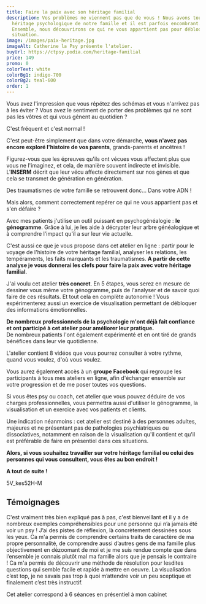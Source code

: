 ```yaml
---
title: Faire la paix avec son héritage familial
description: Vos problèmes ne viennent pas que de vous ! Nous avons tous un
  héritage psychologique de notre famille et il est parfois encombrant.
  Ensemble, nous découvrirons ce qui ne vous appartient pas pour débloquer votre
  situation.
image: /images/paix-heritage.jpg
imageAlt: Catherine la Psy présente l'atelier.
buyUrl: https://ctpsy.podia.com/heritage-familial
price: 149
promo: 0
colorText: white
colorBg1: indigo-700
colorBg2: teal-600
order: 1
---
```

<display-text display="frame">
Vous avez l'impression que vous répétez des schémas et vous n'arrivez pas à les éviter ?   
Vous avez le sentiment de porter des problèmes qui ne sont pas les vôtres et qui vous gênent au quotidien ?
</display-text>

<display-text>C'est fréquent et c'est normal !</display-text>

C'est peut-être simplement que dans votre démarche, **vous n'avez pas encore exploré l'histoire de vos parents**, grands-parents et ancêtres !

Figurez-vous que les épreuves qu'ils ont vécues vous affectent plus que vous ne l'imaginez, et cela, de manière souvent indirecte et invisible. L'**INSERM** décrit que leur vécu affecte directement sur nos gènes et que cela se transmet de génération en génération. 

<display-text>
Des traumatismes de votre famille se retrouvent donc... Dans votre ADN !
</display-text>

Mais alors, comment correctement repérer ce qui ne vous appartient pas et s'en défaire ?

Avec mes patients j'utilise un outil puissant en psychogénéalogie : **le génogramme**. Grâce à lui, je les aide à décrypter leur arbre généalogique et à comprendre l'impact qu'il a sur leur vie actuelle.

C'est aussi ce que je vous propose dans cet atelier en ligne : partir pour le voyage de l'histoire de votre héritage familial, analyser les relations, les tempéraments, les faits marquants et les traumatismes. **A partir de cette analyse je vous donnerai les clefs pour faire la paix avec votre héritage familial**.

J'ai voulu cet atelier **très concret**. En 5 étapes, vous serez en mesure de dessiner vous même votre génogramme, puis de l'analyser et de savoir quoi faire de ces résultats. Et tout cela en complète autonomie !
Vous expérimenterez aussi un exercice de visualisation permettant de débloquer des informations émotionnelles.

**De nombreux professionnels de la psychologie m'ont déjà fait confiance et ont participé à cet atelier pour améliorer leur pratique.**\
De nombreux patients l'ont également expérimenté et en ont tiré de grands bénéfices dans leur vie quotidienne.

<display-text>L'atelier contient 8 vidéos que vous pourrez consulter à votre rythme, quand vous voulez, d'où vous voulez.</display-text>

Vous aurez également accès à un **groupe Facebook** qui regroupe les participants à tous mes ateliers en ligne, afin d'échanger ensemble sur votre progression et de me poser toutes vos questions.

Si vous êtes psy ou coach, cet atelier que vous pouvez déduire de vos charges professionnelles, vous permettra aussi d'utiliser le génogramme, la visualisation et un exercice avec vos patients et clients.

Une indication néanmoins : cet atelier est destiné à des personnes adultes, majeures et ne présentant pas de pathologies psychiatriques ou dissociatives, notamment en raison de la visualisation qu'il contient et qu'il est préférable de faire en présentiel dans ces situations.

**Alors, si vous souhaitez travailler sur votre héritage familial ou celui des personnes qui vous consultent, vous êtes au bon endroit !**

**A tout de suite !**

<embed-youtube>5V_kes52H-M</embed-youtube>

## Témoignages

<testimonials>
<testimonial author="Sonia" image="woman1">
  C'est vraiment très bien expliqué pas à pas, c'est bienveillant et il y a de nombreux exemples compréhensibles pour une personne qui n’a jamais été voir un psy ! J’ai des pistes de réflexion, là concrètement dessinées sous les yeux.
</testimonial>

<testimonial author="Anne-Lise" image="woman2">
Ca m'a permis de comprendre certains traits de caractère de ma propre personnalité, de comprendre aussi d’autres gens de ma famille plus objectivement en dézoomant de moi et je me suis rendue compte que dans l’ensemble je connais plutôt mal ma famille alors que je pensais le contraire !
</testimonial>

<testimonial author="Cédric" image="man1">
Ca m'a permis de découvrir une méthode de résolution pour lesdites questions qui semble facile et rapide à mettre en oeuvre.
</testimonial>

<testimonial author="Clément" image="man2">
La visualisation c’est top, je ne savais pas trop à quoi m’attendre voir un peu sceptique et finalement c’est très instructif.
</testimonial>
</testimonials>



<display-text>Cet atelier correspond à 6 séances en présentiel à mon cabinet</display-text>
